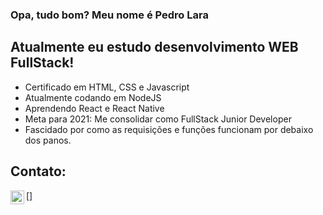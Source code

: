 ### Opa, tudo bom? Meu nome é Pedro Lara

## Atualmente eu estudo desenvolvimento WEB FullStack!

- Certificado em HTML, CSS e Javascript
- Atualmente codando em NodeJS
- Aprendendo React e React Native
- Meta para 2021: Me consolidar como FullStack Junior Developer
- Fascidado por como as requisições e funções funcionam por debaixo dos panos.

## Contato: 

<a href="https://www.linkedin.com/in/pedro-lucas-de-oliveira-lara-387130204/">[<img align="left" alt="linkedin" width="22px" src="">]</a>